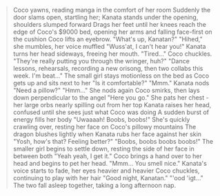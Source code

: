 >Coco yawns, reading manga in the comfort of her room
>Suddenly the door slams open, startling her; Kanata stands under the opening, shoulders slumped forward 
>Drags her feet until her knees reach the edge of Coco's $9000 bed, opening her arms and falling face-first on the cushion
>Coco lifts an eyebrow. "What's up, Kanatan?"
>"Hihed," she mumbles, her voice muffled
>"Wuss'at, I can't hear you!" 
>Kanata turns her head sideways, freeing her mouth. "Tired..."
>Coco chuckles. "They're really putting you through the wringer, huh?"
>"Dance lessons, rehearsals, recording a new orisong, then two collabs this week. I'm beat..."
>The small girl stays motionless on the bed as Coco gets up and sits next to her
>"Is it comfortable?"
>"Mmm." Kanata nods
>"Need a pillow?"
>"Hmm..." She nods again
>Coco smirks, then lays down perpendicular to the angel
>"Here you go." She pats her chest - her large orbs nearly spilling out from her top
>Kanata raises her head, confused until she sees just what Coco was doing
>A sudden burst of energy fills her body
>"Uwaaaah! Boobs, boobs!" She's quickly crawling over, resting her face on Coco's pillowy mountains
>The dragon blushes lightly when Kanata rubs her face against her skin
>"Yosh, how's that? Feeling better?"
>"Boobs, boobs boobs boobs!" The smaller girl begins to settle down, resting the side of her face in between both
>"Yeah yeah, I get it." Coco brings a hand over to her head and begins to pet her head. 
>"Mmm... You smell nice." Kanata's voice starts to fade, her eyes heavier and heavier
>Coco chuckles, continuing to play with her hair
>"Good night, Kanatan."
>"'ood 'igt..." 
>The two fall asleep together, taking a long afternoon nap.